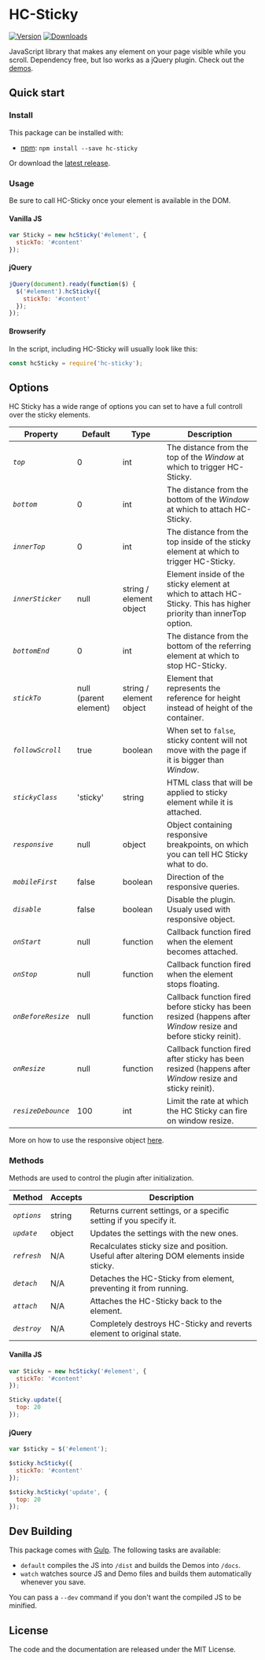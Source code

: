 HC-Sticky
=========

[![Version](https://img.shields.io/npm/v/hc-sticky.svg)](https://www.npmjs.com/package/hc-sticky) [![Downloads](https://img.shields.io/npm/dt/hc-sticky.svg)](https://www.npmjs.com/package/hc-sticky)

JavaScript library that makes any element on your page visible while you scroll. Dependency free, but lso works as a jQuery plugin.
Check out the [demos](https://somewebmedia.github.io/hc-sticky).


## Quick start

### Install

This package can be installed with:

- [npm](https://www.npmjs.com/package/hc-sticky): `npm install --save hc-sticky`

Or download the [latest release](https://github.com/somewebmedia/hc-sticky/releases).



### Usage

Be sure to call HC-Sticky once your element is available in the DOM.

#### Vanilla JS

```js
var Sticky = new hcSticky('#element', {
  stickTo: '#content'
});
```

#### jQuery

```js
jQuery(document).ready(function($) {
  $('#element').hcSticky({
    stickTo: '#content'
  });
});
```


#### Browserify

In the script, including HC-Sticky will usually look like this:

```js
const hcSticky = require('hc-sticky');
```


## Options

HC Sticky has a wide range of options you can set to have a full controll over the sticky elements.

| Property | Default | Type | Description |
|-----------|---------|-------|-------------|
| *`top`* | 0 | int | The distance from the top of the *Window* at which to trigger HC-Sticky. |
| *`bottom`* | 0 | int | The distance from the bottom of the *Window* at which to attach HC-Sticky. |
| *`innerTop`* | 0 | int | The distance from the top inside of the sticky element at which to trigger HC-Sticky. |
| *`innerSticker`* | null | string / element object | Element inside of the sticky element at which to attach HC-Sticky. This has higher priority than innerTop option. |
| *`bottomEnd`* | 0 | int | The distance from the bottom of the referring element at which to stop HC-Sticky. |
| *`stickTo`* | null (parent element) | string / element object | Element that represents the reference for height instead of height of the container. |
| *`followScroll`* | true | boolean | When set to `false`, sticky content will not move with the page if it is bigger than *Window*. |
| *`stickyClass`* | 'sticky' | string | HTML class that will be applied to sticky element while it is attached. |
| *`responsive`* | null | object | Object containing responsive breakpoints, on which you can tell HC Sticky what to do. |
| *`mobileFirst`* | false | boolean | Direction of the responsive queries. |
| *`disable`* | false | boolean | Disable the plugin. Usualy used with responsive object. |
| *`onStart`* | null | function | Callback function fired when the element becomes attached. |
| *`onStop`* | null | function | Callback function fired when the element stops floating. |
| *`onBeforeResize`* | null | function | Callback function fired before sticky has been resized (happens after *Window* resize and before sticky reinit). |
| *`onResize`* | null | function | Callback function fired after sticky has been resized (happens after *Window* resize and sticky reinit). |
| *`resizeDebounce`* | 100 | int | Limit the rate at which the HC Sticky can fire on window resize. |

More on how to use the responsive object [here](https://github.com/somewebmedia/hc-sticky/issues/55#issuecomment-416826958).


### Methods

Methods are used to control the plugin after initialization.

| Method | Accepts | Description |
|---------|---------|--------------|
| *`options`* | string | Returns current settings, or a specific setting if you specify it. |
| *`update`* | object | Updates the settings with the new ones. |
| *`refresh`* | N/A | Recalculates sticky size and position. Useful after altering DOM elements inside sticky. |
| *`detach`* | N/A | Detaches the HC-Sticky from element, preventing it from running. |
| *`attach`* | N/A | Attaches the HC-Sticky back to the element. |
| *`destroy`* | N/A | Completely destroys HC-Sticky and reverts element to original state. |

#### Vanilla JS

```js
var Sticky = new hcSticky('#element', {
  stickTo: '#content'
});

Sticky.update({
  top: 20
});
```

#### jQuery

```js
var $sticky = $('#element');

$sticky.hcSticky({
  stickTo: '#content'
});

$sticky.hcSticky('update', {
  top: 20
});
```


## Dev Building

This package comes with [Gulp](https://gulpjs.com/). The following tasks are available:

  * `default` compiles the JS into `/dist` and builds the Demos into `/docs`.
  * `watch` watches source JS and Demo files and builds them automatically whenever you save.

You can pass a `--dev` command if you don't want the compiled JS to be minified.


## License

The code and the documentation are released under the MIT License.